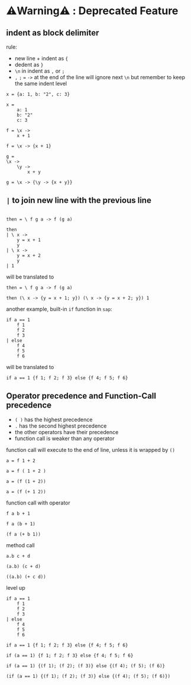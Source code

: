
# ⚠️Warning⚠️ : Deprecated Feature

## indent as block delimiter

rule:

- new line + indent as `{`
- dedent as `}`
- `\n` in indent as `,` or `;`
- `,` `;` `=` `->` at the end of the line will ignore next `\n` but remember to keep the same indent level

```sap
x = {a: 1, b: "2", c: 3}

x = 
    a: 1
    b: "2"
    c: 3

f = \x -> 
    x + 1

f = \x -> {x + 1}

g =
\x ->
    \y ->
        x + y

g = \x -> {\y -> {x + y}}
```

## `|` to join new line with the previous line

```sap

then = \ f g a -> f (g a)

then
| \ x ->
    y = x + 1
    y
| \ x ->
    y = x + 2
    y
| 1

```

will be translated to

```sap
then = \ f g a -> f (g a)

then (\ x -> {y = x + 1; y}) (\ x -> {y = x + 2; y}) 1
```

another example, built-in `if` function in `sap`:

```sap
if a == 1
    f 1
    f 2
    f 3
| else
    f 4
    f 5
    f 6
```

will be translated to

```sap
if a == 1 {f 1; f 2; f 3} else {f 4; f 5; f 6}
```

## Operator precedence and Function-Call precedence

- `( )` has the highest precedence
- `.` has the second highest precedence
- the other operators have their precedence
- function call is weaker than any operator

function call will execute to the end of line, unless it is wrapped by `()`

```sap
a = f 1 + 2

a = f ( 1 + 2 )

a = (f (1 + 2))

a = (f (+ 1 2))
```

function call with operator

```sap
f a b + 1

f a (b + 1)

(f a (+ b 1))
```

method call

```sap
a.b c + d

(a.b) (c + d)

((a.b) (+ c d))
```

level up

```sap
if a == 1
    f 1
    f 2
    f 3
| else
    f 4
    f 5
    f 6

if a == 1 {f 1; f 2; f 3} else {f 4; f 5; f 6}

if (a == 1) {f 1; f 2; f 3} else {f 4; f 5; f 6}

if (a == 1) {(f 1); (f 2); (f 3)} else {(f 4); (f 5); (f 6)}

(if (a == 1) {(f 1); (f 2); (f 3)} else {(f 4); (f 5); (f 6)})
```

